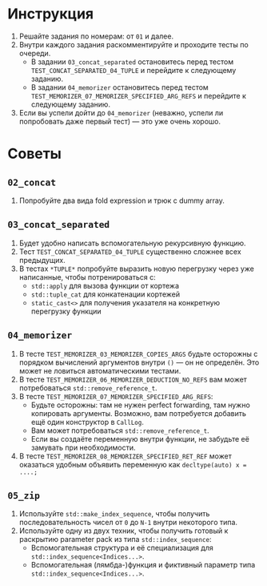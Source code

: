 # Инструкция

1. Решайте задания по номерам: от `01` и далее.
2. Внутри каждого задания раскомментируйте и проходите тесты по очереди.
    * В задании `03_concat_separated` остановитесь перед тестом `TEST_CONCAT_SEPARATED_04_TUPLE` и перейдите к следующему заданию.
    * В задании `04_memorizer` остановитесь перед тестом `TEST_MEMORIZER_07_MEMORIZER_SPECIFIED_ARG_REFS`  и перейдите к следующему заданию.
3. Если вы успели дойти до `04_memorizer` (неважно, успели ли попробовать даже первый тест) — это уже очень хорошо.

# Советы
## `02_concat`
1. Попробуйте два вида fold expression и трюк с dummy array.

## `03_concat_separated`
1. Будет удобно написать вспомогательную рекурсивную функцию.
1. Тест `TEST_CONCAT_SEPARATED_04_TUPLE` существенно сложнее всех предыдущих.
1. В тестах `*TUPLE*` попробуйте выразить новую перегрузку через уже написанные, чтобы потренироваться с:
    * `std::apply` для вызова функции от кортежа
    * `std::tuple_cat` для конкатенации кортежей
    * `static_cast<>` для получения указателя на конкретную перегрузку функции

## `04_memorizer`
1. В тесте `TEST_MEMORIZER_03_MEMORIZER_COPIES_ARGS`
   будьте осторожны с порядком вычислений аргументов внутри `()` — он не определён. Это может не ловиться автоматическими тестами.
1. В тесте `TEST_MEMORIZER_06_MEMORIZER_DEDUCTION_NO_REFS`
   вам может потребоваться `std::remove_reference_t`.
1. В тесте `TEST_MEMORIZER_07_MEMORIZER_SPECIFIED_ARG_REFS`:
   * Будьте осторожны: там не нужен perfect forwarding, там нужно копировать аргументы.
     Возможно, вам потребуется добавить ещё один конструктор в `CallLog`.
   * Вам может потребоваться `std::remove_reference_t`.
   * Если вы создаёте переменную внутри функции, не забудьте её замувать при необходимости.
1. В тесте `TEST_MEMORIZER_08_MEMORIZER_SPECIFIED_RET_REF`
   может оказаться удобным объявить переменную как `decltype(auto) x = ....;`

## `05_zip`
1. Используйте `std::make_index_sequence`, чтобы получить последовательность чисел от `0` до `N-1` внутри некоторого типа.
1. Используйте одну из двух техник, чтобы получить готовый к раскрытию parameter pack из типа `std::index_sequence`:
    * Вспомогательная структура и её специализация для `std::index_sequence<Indices...>`.
    * Вспомогательная (лямбда-)функция и фиктивный параметр типа `std::index_sequence<Indices...>`.
